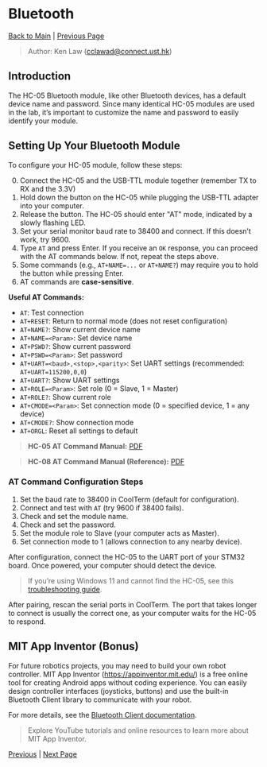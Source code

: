 # Bluetooth

[Back to Main](./README.md) | [Previous Page](./01-uart.md)

> Author: Ken Law (cclawad@connect.ust.hk)

## Introduction

The HC-05 Bluetooth module, like other Bluetooth devices, has a default device name and password. Since many identical HC-05 modules are used in the lab, it’s important to customize the name and password to easily identify your module.

## Setting Up Your Bluetooth Module

To configure your HC-05 module, follow these steps:

0. Connect the HC-05 and the USB-TTL module together (remember TX to RX and the 3.3V)
1. Hold down the button on the HC-05 while plugging the USB-TTL adapter into your computer.
1. Release the button. The HC-05 should enter "AT" mode, indicated by a slowly flashing LED.
1. Set your serial monitor baud rate to 38400 and connect. If this doesn’t work, try 9600.
1. Type `AT` and press Enter. If you receive an `OK` response, you can proceed with the AT commands below. If not, repeat the steps above.
1. Some commands (e.g., `AT+NAME=...` or `AT+NAME?`) may require you to hold the button while pressing Enter.
1. AT commands are **case-sensitive**.

**Useful AT Commands:**

- `AT`: Test connection
- `AT+RESET`: Return to normal mode (does not reset configuration)
- `AT+NAME?`: Show current device name
- `AT+NAME=<Param>`: Set device name
- `AT+PSWD?`: Show current password
- `AT+PSWD=<Param>`: Set password
- `AT+UART=<baud>,<stop>,<parity>`: Set UART settings (recommended: `AT+UART=115200,0,0`)
- `AT+UART?`: Show UART settings
- `AT+ROLE=<Param>`: Set role (0 = Slave, 1 = Master)
- `AT+ROLE?`: Show current role
- `AT+CMODE=<Param>`: Set connection mode (0 = specified device, 1 = any device)
- `AT+CMODE?`: Show connection mode
- `AT+ORGL`: Reset all settings to default

> **HC-05 AT Command Manual:** [PDF](https://s3-sa-east-1.amazonaws.com/robocore-lojavirtual/709/HC-05_ATCommandSet.pdf)

> **HC-08 AT Command Manual (Reference):** [PDF](https://www.rhydolabz.com/documents/30/hc05_bluetooth.pdf)

### AT Command Configuration Steps

1. Set the baud rate to 38400 in CoolTerm (default for configuration).
2. Connect and test with `AT` (try 9600 if 38400 fails).
3. Check and set the module name.
4. Check and set the password.
5. Set the module role to Slave (your computer acts as Master).
6. Set connection mode to 1 (allows connection to any nearby device).

After configuration, connect the HC-05 to the UART port of your STM32 board. Once powered, your computer should detect the device.

> If you’re using Windows 11 and cannot find the HC-05, see this [troubleshooting guide](./02a-bluetooth-problem-solving-win11.md).

After pairing, rescan the serial ports in CoolTerm. The port that takes longer to connect is usually the correct one, as your computer waits for the HC-05 to respond.

## MIT App Inventor (Bonus)

For future robotics projects, you may need to build your own robot controller. MIT App Inventor (https://appinventor.mit.edu/) is a free online tool for creating Android apps without coding experience. You can easily design controller interfaces (joysticks, buttons) and use the built-in Bluetooth Client library to communicate with your robot.

For more details, see the [Bluetooth Client documentation](http://ai2.appinventor.mit.edu/reference/components/connectivity.html#BluetoothClient).

> Explore YouTube tutorials and online resources to learn more about MIT App Inventor.

[Previous](./01-uart.md) | [Next Page](./03-classwork.md)
